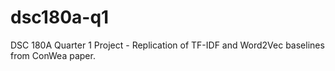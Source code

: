 # dsc180a-q1
DSC 180A Quarter 1 Project - Replication of TF-IDF and Word2Vec baselines from ConWea paper.
